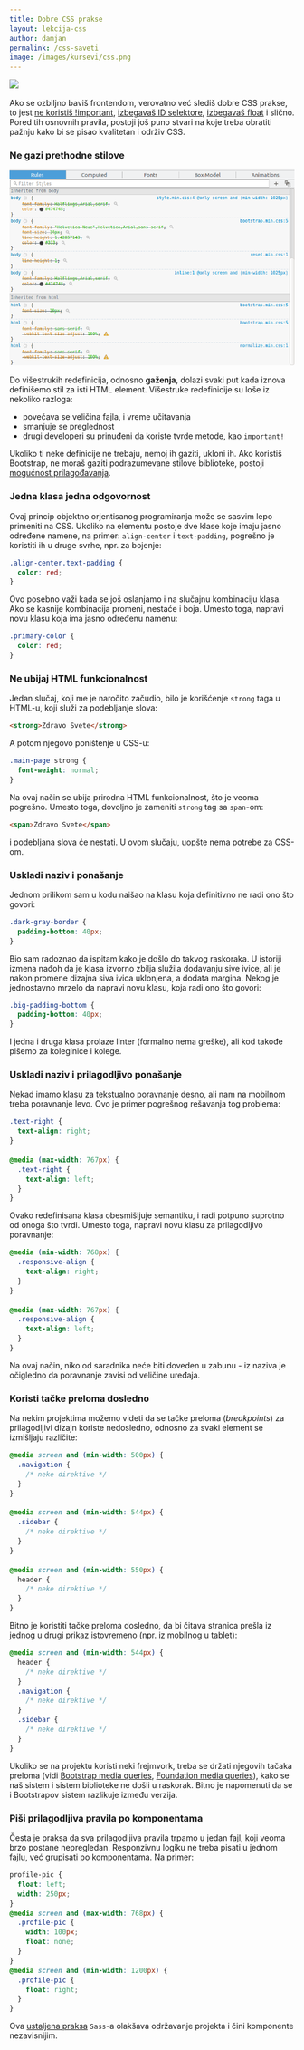 ```yaml
---
title: Dobre CSS prakse
layout: lekcija-css
author: damjan
permalink: /css-saveti
image: /images/kursevi/css.png
---
```


![]({{page.image}})

Ako se ozbiljno baviš frontendom, verovatno već slediš dobre CSS prakse, to jest [ne koristiš !important](https://github.com/CSSLint/csslint/wiki/Disallow-!important), [izbegavaš ID selektore](https://github.com/CSSLint/csslint/wiki/Disallow-IDs-in-selectors), [izbegavaš float](https://github.com/CSSLint/csslint/wiki/Disallow-too-many-floats) i slično. Pored tih osnovnih pravila, postoji još puno stvari na koje treba obratiti pažnju kako bi se pisao kvalitetan i održiv CSS.

### Ne gazi prethodne stilove

![gazenje](/images/koncepti/gazenje.png)

Do višestrukih redefinicija, odnosno **gaženja**, dolazi svaki put kada iznova definišemo stil za isti HTML element. Višestruke redefinicije su loše iz nekoliko razloga:

* povećava se veličina fajla, i vreme učitavanja
* smanjuje se preglednost
* drugi developeri su prinuđeni da koriste tvrde metode, kao `important!`

Ukoliko ti neke definicije ne trebaju, nemoj ih gaziti, ukloni ih. Ako koristiš Bootstrap, ne moraš gaziti podrazumevane stilove biblioteke, postoji [mogućnost prilagođavanja](http://getbootstrap.com/customize/).

### Jedna klasa jedna odgovornost

Ovaj princip objektno orjentisanog programiranja može se sasvim lepo primeniti na CSS. Ukoliko na elementu postoje dve klase koje imaju jasno određene namene, na primer: `align-center` i `text-padding`, pogrešno je koristiti ih u druge svrhe, npr. za bojenje:

```css
.align-center.text-padding {
  color: red;
}
```

Ovo posebno važi kada se još oslanjamo i na slučajnu kombinaciju klasa. Ako se kasnije kombinacija promeni, nestaće i boja. Umesto toga, napravi novu klasu koja ima jasno određenu namenu:

```css
.primary-color {
  color: red;
}
```

### Ne ubijaj HTML funkcionalnost

Jedan slučaj, koji me je naročito začudio, bilo je korišćenje `strong` taga u HTML-u, koji služi za podebljanje slova:

```html
<strong>Zdravo Svete</strong>
```

A potom njegovo poništenje u CSS-u:

```css
.main-page strong {
  font-weight: normal;
}
```

Na ovaj način se ubija prirodna HTML funkcionalnost, što je veoma pogrešno. Umesto toga, dovoljno je zameniti `strong` tag sa `span`-om:

```html
<span>Zdravo Svete</span>
```

i podebljana slova će nestati. U ovom slučaju, uopšte nema potrebe za CSS-om.

### Uskladi naziv i ponašanje

Jednom prilikom sam u kodu naišao na klasu koja definitivno ne radi ono što govori:

```css
.dark-gray-border {
  padding-bottom: 40px;
}
```

Bio sam radoznao da ispitam kako je došlo do takvog raskoraka. U istoriji izmena nađoh da je klasa izvorno zbilja služila dodavanju sive ivice, ali je nakon promene dizajna siva ivica uklonjena, a dodata margina. Nekog je jednostavno mrzelo da napravi novu klasu, koja radi ono što govori:

```css
.big-padding-bottom {
  padding-bottom: 40px;
}
```

I jedna i druga klasa prolaze linter (formalno nema greške), ali kod takođe pišemo za koleginice i kolege.

### Uskladi naziv i prilagodljivo ponašanje

Nekad imamo klasu za tekstualno poravnanje desno, ali nam na mobilnom treba poravnanje levo. Ovo je primer pogrešnog rešavanja tog problema:

```css
.text-right {
  text-align: right;
}

@media (max-width: 767px) {
  .text-right {
    text-align: left;
  }
}
```

Ovako redefinisana klasa obesmišljuje semantiku, i radi potpuno suprotno od onoga što tvrdi. Umesto toga, napravi novu klasu za prilagodljivo poravnanje:

```css
@media (min-width: 768px) {
  .responsive-align {
    text-align: right;
  }
}

@media (max-width: 767px) {
  .responsive-align {
    text-align: left;
  }
}
```

Na ovaj način, niko od saradnika neće biti doveden u zabunu - iz naziva je očigledno da poravnanje zavisi od veličine uređaja.

### Koristi tačke preloma dosledno

Na nekim projektima možemo videti da se tačke preloma (*breakpoints*) za prilagodljivi dizajn koriste nedosledno, odnosno za svaki element se izmišljaju različite:

```css
@media screen and (min-width: 500px) {
  .navigation {
    /* neke direktive */
  }
}

@media screen and (min-width: 544px) {
  .sidebar {
    /* neke direktive */
  }
}

@media screen and (min-width: 550px) {
  header {
    /* neke direktive */
  }
}
```

Bitno je koristiti tačke preloma dosledno, da bi čitava stranica prešla iz jednog u drugi prikaz istovremeno (npr. iz mobilnog u tablet):

```css
@media screen and (min-width: 544px) {
  header {
    /* neke direktive */
  }
  .navigation {
    /* neke direktive */
  }
  .sidebar {
    /* neke direktive */
  }
}
```

Ukoliko se na projektu koristi neki frejmvork, treba se držati njegovih tačaka preloma (vidi [Bootstrap media queries](http://getbootstrap.com/css/#grid-media-queries), [Foundation media queries](http://foundation.zurb.com/sites/docs/v/5.5.3/media-queries.html)), kako se naš sistem i sistem biblioteke ne došli u raskorak. Bitno je napomenuti da se i Bootstrapov sistem razlikuje između verzija.

### Piši prilagodljiva pravila po komponentama

Česta je praksa da sva prilagodljiva pravila trpamo u jedan fajl, koji veoma brzo postane nepregledan. Responzivnu logiku ne treba pisati u jednom fajlu, već grupisati po komponentama. Na primer:

```css
profile-pic {
  float: left;
  width: 250px;
}
@media screen and (max-width: 768px) {
  .profile-pic {
    width: 100px;
    float: none;
  }
}
@media screen and (min-width: 1200px) {
  .profile-pic {
    float: right;
  }
}
```

Ova [ustaljena praksa](http://thesassway.com/intermediate/responsive-web-design-in-sass-using-media-queries-in-sass-32) `Sass`-a olakšava održavanje projekta i čini komponente nezavisnijim.
